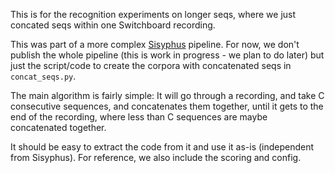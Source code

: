 This is for the recognition experiments on longer seqs,
where we just concated seqs within one Switchboard recording.

This was part of a more complex [Sisyphus](https://github.com/rwth-i6/sisyphus) pipeline.
For now, we don't publish the whole pipeline (this is work in progress - we plan to do later)
but just the script/code to create the corpora with concatenated seqs in `concat_seqs.py`.

The main algorithm is fairly simple:
It will go through a recording, and take C consecutive sequences, and concatenates them together,
until it gets to the end of the recording, where less than C sequences are maybe concatenated together.

It should be easy to extract the code from it and use it as-is (independent from Sisyphus).
For reference, we also include the scoring and config.
